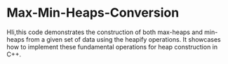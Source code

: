 # Max-Min-Heaps-Conversion
 HIi,this code demonstrates the construction of both max-heaps and min-heaps from a given set of data using the heapify operations. It showcases how to implement these fundamental operations for heap construction in C++.
